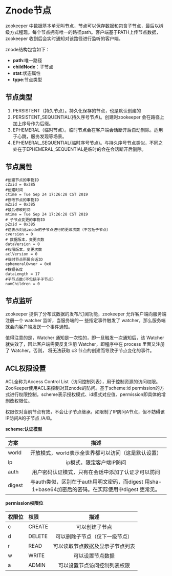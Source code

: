 

# Znode节点

zookeeper 中数据基本单元叫节点，节点可以保存数据和包含子节点，最后以树级方式程现。每个节点拥有唯一的路径path。客户端基于PATH上传节点数据，zookeeper 收到后会实时通知对该路径进行监听的客户端。

znode结构包含如下：

* **path**:唯一路径 
* **childNode**：子节点
* **stat**:状态属性
* **type**:节点类型

## 节点类型

1. PERSISTENT（持久节点）。持久化保存的节点，也是默认创建的
2. PERSISTENT_SEQUENTIAL(持久序号节点)。创建时zookeeper 会在路径上加上序号作为后缀。
3. EPHEMERAL（临时节点）。临时节点会在客户端会话断开后自动删除。适用于心跳，服务发现等场景。
4. EPHEMERAL_SEQUENTIAL(临时序号节点)。与持久序号节点类似，不同之处在于EPHEMERAL_SEQUENTIAL是临时的会在会话断开后删除。

## 节点属性

```
#创建节点的事物ID
cZxid = 0x385
#创建时间
ctime = Tue Sep 24 17:26:28 CST 2019
#修改节点的事物ID
mZxid = 0x385
#最后修改时间
mtime = Tue Sep 24 17:26:28 CST 2019
# 子节点变更的事物ID
pZxid = 0x385
#这表示对此znode的子节点进行的更改次数（不包括子节点）
cversion = 0
# 数据版本，变更次数
dataVersion = 0
#权限版本，变更次数
aclVersion = 0
#临时节点所属会话ID
ephemeralOwner = 0x0
#数据长度
dataLength = 17
#子节点数(不包括子子节点)
numChildren = 0
```

## 节点监听

zookeeper 提供了分布式数据的发布/订阅功能，zookeeper 允许客户端向服务端注册一个 watcher 监听，当服务端的一 些指定事件触发了 watcher，那么服务端就会向客户端发送一个事件通知。

值得注意的是，Watcher 通知是一次性的，即一旦触发一次通知后，该 Watcher 就失效了，因此客户端需要反复注册 Watcher，即程序中在 process 里面又注册了 Watcher。否则， 将无法获取 c3 节点的创建而导致子节点变化的事件。

## ACL权限设置

ACL全称为Access Control List（访问控制列表），用于控制资源的访问权限。ZooKeeper使用ACL来控制对其znode的防问。基于scheme:id permission的方式进行权限控制。scheme表示授权模式、id模式对应值、permission即具体的增删改权限位。

权限仅对当前节点有效，不会让子节点继承。如限制了IP防问A节点，但不妨碍该IP防问A的子节点 /A/B。

**scheme:认证模型**

| 方案   |                             描述                             |
| :----- | :----------------------------------------------------------: |
| world  |     开放模式，world表示全世界都可以访问（这是默认设置）      |
| ip     |                   ip模式，限定客户端IP防问                   |
| auth   |      用户密码认证模式，只有在会话中添加了认证才可以防问      |
| digest | 与auth类似，区别在于auth用明文密码，而digest 用sha-1+base64加密后的密码。在实际使用中digest 更常见。 |

**permission权限位**

| 权限位 | 权限   |               描述               |
| :----- | :----- | :------------------------------: |
| c      | CREATE |          可以创建子节点          |
| d      | DELETE |  可以删除子节点（仅下一级节点）  |
| r      | READ   | 可以读取节点数据及显示子节点列表 |
| w      | WRITE  |         可以设置节点数据         |
| a      | ADMIN  |   可以设置节点访问控制列表权限   |



